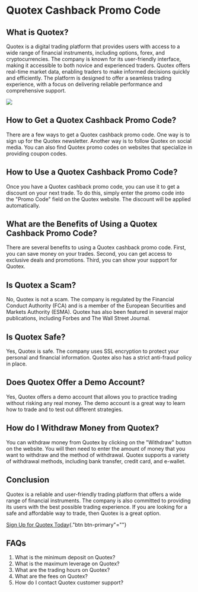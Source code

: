 # Quotex Cashback Promo Code

## What is Quotex?

Quotex is a digital trading platform that provides users with access to
a wide range of financial instruments, including options, forex, and
cryptocurrencies. The company is known for its user-friendly interface,
making it accessible to both novice and experienced traders. Quotex
offers real-time market data, enabling traders to make informed
decisions quickly and efficiently. The platform is designed to offer a
seamless trading experience, with a focus on delivering reliable
performance and comprehensive support.

[![](https://static.quotex.io/files/4_en/300_250.jpg)](https://traff.sbs/brokerqxlid)

## How to Get a Quotex Cashback Promo Code?

There are a few ways to get a Quotex cashback promo code. One way is to
sign up for the Quotex newsletter. Another way is to follow Quotex on
social media. You can also find Quotex promo codes on websites that
specialize in providing coupon codes.

## How to Use a Quotex Cashback Promo Code?

Once you have a Quotex cashback promo code, you can use it to get a
discount on your next trade. To do this, simply enter the promo code
into the "Promo Code" field on the Quotex website. The discount
will be applied automatically.

## What are the Benefits of Using a Quotex Cashback Promo Code?

There are several benefits to using a Quotex cashback promo code. First,
you can save money on your trades. Second, you can get access to
exclusive deals and promotions. Third, you can show your support for
Quotex.

## Is Quotex a Scam?

No, Quotex is not a scam. The company is regulated by the Financial
Conduct Authority (FCA) and is a member of the European Securities and
Markets Authority (ESMA). Quotex has also been featured in several major
publications, including Forbes and The Wall Street Journal.

## Is Quotex Safe?

Yes, Quotex is safe. The company uses SSL encryption to protect your
personal and financial information. Quotex also has a strict anti-fraud
policy in place.

## Does Quotex Offer a Demo Account?

Yes, Quotex offers a demo account that allows you to practice trading
without risking any real money. The demo account is a great way to learn
how to trade and to test out different strategies.

## How do I Withdraw Money from Quotex?

You can withdraw money from Quotex by clicking on the "Withdraw"
button on the website. You will then need to enter the amount of money
that you want to withdraw and the method of withdrawal. Quotex supports
a variety of withdrawal methods, including bank transfer, credit card,
and e-wallet.

## Conclusion

Quotex is a reliable and user-friendly trading platform that offers a
wide range of financial instruments. The company is also committed to
providing its users with the best possible trading experience. If you
are looking for a safe and affordable way to trade, then Quotex is a
great option.

[Sign Up for Quotex
Today](\%22https://traff.sbs/brokerqxsignup\%22){."btn
btn-primary"=""}

## FAQs

1.  What is the minimum deposit on Quotex?
2.  What is the maximum leverage on Quotex?
3.  What are the trading hours on Quotex?
4.  What are the fees on Quotex?
5.  How do I contact Quotex customer support?

